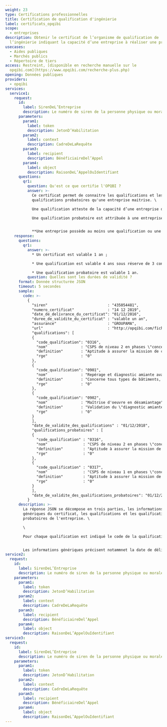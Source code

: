 ```yaml
---
weight: 23
type: Certifications professionnelles
title: Certification de qualification d'ingénierie
label: certificats_opqibi
scope:
  - entreprises
description: Obtenir le certificat de l’organisme de qualification de
  l’ingénierie indiquant la capacité d’une entreprise à réaliser une prestation.
usecases:
  - Aides publiques
  - Marchés publics
  - Répertoire de tiers
access: Restreint, [disponible en recherche manuelle sur le
  opqibi.com](https://www.opqibi.com/recherche-plus.php)
opening: Données publiques
providers:
  - opqibi
services:
  service1:
    request:
      id:
        label: SirenDeL’Entreprise
        description: Le numéro de siren de la personne physique ou morale recherchée
      parameters:
        param1:
          label: token
          description: JetonD’Habilitation
        param2:
          label: context
          description: CadreDeLaRequête
        param3:
          label: recipient
          description: BénéficiaireDel’Appel
        param4:
          label: object
          description: RaisonDeL’AppelOuIdentifiant
      questions:
        qr1:
          question: Qu'est ce que certifie l'OPQBI ?
          answer: >-
            Ce certificat permet de connaitre les qualifications et les
            qualifications probatoires qu'une entreprise maitrise. \

            Une qualification atteste de la capacité d’une entreprise d’ingénierie pour réaliser une prestation déterminée. Elle est attribuée sur la base de critères légaux, administratifs, juridiques, financiers et techniques (moyens (humains, matériels, méthodologiques) et références). \

            Une qualification probatoire est attribuée à une entreprise nouvellement créée ou en cours de diversification qui ne dispose pas encore de référence ou en nombre insuffisant mais satisfait aux critères légaux, administratifs, juridiques et moyens. 


            **Une entreprise possède au moins une qualification ou une qualification probatoire.**
    response:
      questions:
        qr1:
          answer: >-
            * Un certificat est valable 1 an ; 

            * Une qualification est valable 4 ans sous réserve de 3 contrôles annuels ;  

            * Une qualification probatoire est valable 1 an.
          question: Quelles sont les durées de validité ?
      format: Donnée structurée JSON
      timeout: 5 secondes
      sample:
        code: >-
          {
            "siren"                           : "435054481",
            "numero_certificat"               : "14 12 2819",
            "date_de_delivrance_du_certificat": "01/12/2016",
            "duree_de_validite_du_certificat" : "valable un an",
            "assurance"                       : "GROUPAMA",
            "url"                             : "http://opqibi.com/fiche.php?id=2975",
            "qualifications": [
            {
              "code_qualification": "0316",
              "nom"               : "CSPS de niveau 2 en phases \"conception et réalisation\"",
              "definition"        : "Aptitude à assurer la mission de coordination sécurité et protection de la santé en phases de conception et réalisation des opérations de 2ème  catégorie.<br />La mission commence obligatoirement en début de la phase de conception et se termine avec la remise du DIUO en fin d'opération.",
              "rge"               : "0"
            },
            {
              "code_qualification": "0901",
              "nom"               : "Repérage et diagnostic amiante avant travaux",
              "definition"        : "Concerne tous types de bâtiments, d'ouvrages d'infrastructure, d'équipements et de matériels susceptibles de contenir de l'amiante et pour lesquels des travaux de modification ou de démolition sont envisagés.<br /><br />Porte sur la recherche, la localisation et l'identification des matériaux et produits contenant de l'amiante (MPCA) selon les normes et textes en vigueur, tâche qui doit être entreprise avant la réalisation desdits travaux.<br /><br />Comprend en particulier la rédaction du rapport de repérage et l'établissement d'une cartographie permettant de localiser précisément les MPCA.<br /><br />",
              "rge"               : "0"
            },
            {
              "code_qualification": "0902",
              "nom"               : "Maîtrise d'oeuvre en désamiantage",
              "definition"        : "Validation du \"diagnostic amiante\", analyse des risques, définition des travaux d'élimination ou de neutralisation de l'amiante présent dans les composants et équipements du BTP, consultation des entreprises, analyse du plan de retrait, suivi des travaux et des marchés jusqu'à la réception finale.",
              "rge"               : "0"
            }
            ],
            "date_de_validite_des_qualifications" : "01/12/2018",
            "qualifications_probatoires" : [
            {
              "code_qualification" : "0316",
              "nom"                : "CSPS de niveau 2 en phases \"conception et réalisation\"",
              "definition"         : "Aptitude à assurer la mission de coordination sécurité et protection de la santé en phases de conception et réalisation des opérations de 2ème  catégorie.<br />La mission commence obligatoirement en début de la phase de conception et se termine avec la remise du DIUO en fin d'opération.",
              "rge"                : "0"
            },
            {
              "code_qualification" : "0317",
              "nom"                : "CSPS de niveau 1 en phases \"conception et réalisation\"",
              "definition"         : "Aptitude à assurer la mission de coordination sécurité et protection de la santé en phases de conception et réalisation des opérations de 1ère  catégorie.<br />La mission commence obligatoirement en début de la phase de conception et se termine avec la remise du DIUO en fin d'opération.<br /><br />Nota :  L'attribution de la qualification 0317 entraîne automatiquement celle de la qualification 0316.",
              "rge"                : "0"
            }
            ],
            "date_de_validite_des_qualifications_probatoires": "01/12/2016"
          }
      description: >-
        La réponse JSON se décompose en trois parties, les informations
        génériques du certificat, les qualifications et les qualifications
        probatoires de l'entreprise. \

        \

        Pour chaque qualification est indiqué le code de la qualification, son nom et sa définition, si elle est RGE, c'est à dire reconnue garante de l'environnement. Leurs dates de validité sont précisées en fin de liste.


        Les informations génériques précisent notammnet la date de délivrance du certificat et sa durée de validité.
service2:
  request:
    id:
      label: SirenDeL’Entreprise
      description: Le numéro de siren de la personne physique ou morale recherchée
    parameters:
      param1:
        label: token
        description: JetonD’Habilitation
      param2:
        label: context
        description: CadreDeLaRequête
      param3:
        label: recipient
        description: BénéficiaireDel’Appel
      param4:
        label: object
        description: RaisonDeL’AppelOuIdentifiant
service3:
  request:
    id:
      label: SirenDeL’Entreprise
      description: Le numéro de siren de la personne physique ou morale recherchée
    parameters:
      param1:
        label: token
        description: JetonD’Habilitation
      param2:
        label: context
        description: CadreDeLaRequête
      param3:
        label: recipient
        description: BénéficiaireDel’Appel
      param4:
        label: object
        description: RaisonDeL’AppelOuIdentifiant
---
```

